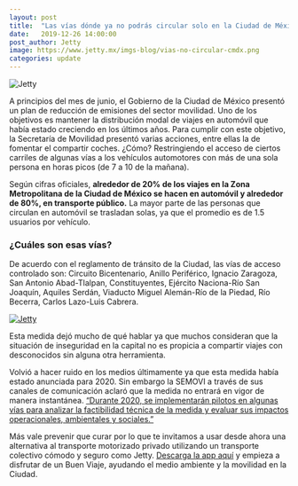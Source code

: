 ```yaml
---
layout: post
title:  "Las vías dónde ya no podrás circular solo en la Ciudad de México"
date:   2019-12-26 14:00:00
post_author: Jetty
image: https://www.jetty.mx/imgs-blog/vias-no-circular-cmdx.png
categories: update
---
```

![Jetty]({{site.baseurl}}/imgs-blog/vias-no-circular-cmdx.png)

A principios del mes de junio, el Gobierno de la Ciudad de México presentó un plan de reducción de emisiones del sector movilidad. Uno de los objetivos es mantener la distribución modal de viajes en automóvil que había estado creciendo en los últimos años. Para cumplir con este objetivo, la Secretaría de Movilidad presentó varias acciones, entre ellas la de fomentar el compartir coches. ¿Cómo? Restringiendo el acceso de ciertos carriles de algunas vías a los vehículos automotores con más de una sola persona en horas picos (de 7 a 10 de la mañana).

Según cifras oficiales, <b>alrededor de 20% de los viajes en la Zona Metropolitana de la Ciudad de México se hacen en automóvil y alrededor de 80%, en transporte público.</b> La mayor parte de las personas que circulan en automóvil se trasladan solas, ya que el promedio es de 1.5 usuarios por vehículo.

<h3>¿Cuáles son esas vías?</h3>
De acuerdo con el reglamento de tránsito de la Ciudad, las vías de acceso controlado son: Circuito Bicentenario, Anillo Periférico, Ignacio Zaragoza, San Antonio Abad-Tlalpan, Constituyentes, Ejército Naciona-Río San Joaquín, Aquiles Serdán, Viaducto Miguel Alemán-Río de la Piedad, Río Becerra, Carlos Lazo-Luis Cabrera.

<a href="{{site.baseurl}}/imgs-blog/vias_acceso_controlado.pdf" target="_blank">![Jetty]({{site.baseurl}}/imgs-blog/vias_acceso_controlado.jpg)</a>

Esta medida dejó mucho de qué hablar ya que muchos consideran que la situación de inseguridad en la capital no es propicia a compartir viajes con desconocidos sin alguna otra herramienta.

Volvió a hacer ruido en los medios últimamente ya que esta medida había estado anunciada para 2020. Sin embargo la SEMOVI a través de sus canales de comunicación aclaró que la medida no entrará en vigor de manera instantánea.
[“Durante 2020, se implementarán pilotos en algunas vías para analizar la factibilidad técnica de la medida y evaluar sus impactos operacionales, ambientales y sociales.”][2020]

Más vale prevenir que curar por lo que te invitamos a usar desde ahora una alternativa al transporte motorizado privado utilizando un transporte colectivo cómodo y seguro como Jetty. [Descarga la app aquí][jetty] y empieza a disfrutar de un Buen Viaje, ayudando el medio ambiente y la movilidad en la Ciudad.

[2020]:https://www.semovi.cdmx.gob.mx/comunicacion/nota/nota-aclaratoria-nueva-regla-de-circulacion
[jetty]:https://viaja.jetty.mx/restriccionvias